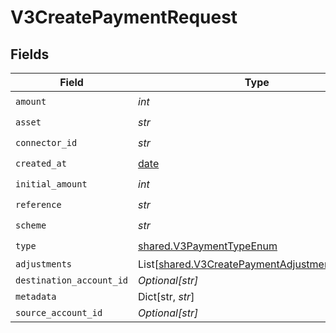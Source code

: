 # V3CreatePaymentRequest


## Fields

| Field                                                                                                    | Type                                                                                                     | Required                                                                                                 | Description                                                                                              |
| -------------------------------------------------------------------------------------------------------- | -------------------------------------------------------------------------------------------------------- | -------------------------------------------------------------------------------------------------------- | -------------------------------------------------------------------------------------------------------- |
| `amount`                                                                                                 | *int*                                                                                                    | :heavy_check_mark:                                                                                       | N/A                                                                                                      |
| `asset`                                                                                                  | *str*                                                                                                    | :heavy_check_mark:                                                                                       | N/A                                                                                                      |
| `connector_id`                                                                                           | *str*                                                                                                    | :heavy_check_mark:                                                                                       | N/A                                                                                                      |
| `created_at`                                                                                             | [date](https://docs.python.org/3/library/datetime.html#date-objects)                                     | :heavy_check_mark:                                                                                       | N/A                                                                                                      |
| `initial_amount`                                                                                         | *int*                                                                                                    | :heavy_check_mark:                                                                                       | N/A                                                                                                      |
| `reference`                                                                                              | *str*                                                                                                    | :heavy_check_mark:                                                                                       | N/A                                                                                                      |
| `scheme`                                                                                                 | *str*                                                                                                    | :heavy_check_mark:                                                                                       | N/A                                                                                                      |
| `type`                                                                                                   | [shared.V3PaymentTypeEnum](../../models/shared/v3paymenttypeenum.md)                                     | :heavy_check_mark:                                                                                       | N/A                                                                                                      |
| `adjustments`                                                                                            | List[[shared.V3CreatePaymentAdjustmentRequest](../../models/shared/v3createpaymentadjustmentrequest.md)] | :heavy_minus_sign:                                                                                       | N/A                                                                                                      |
| `destination_account_id`                                                                                 | *Optional[str]*                                                                                          | :heavy_minus_sign:                                                                                       | N/A                                                                                                      |
| `metadata`                                                                                               | Dict[str, *str*]                                                                                         | :heavy_minus_sign:                                                                                       | N/A                                                                                                      |
| `source_account_id`                                                                                      | *Optional[str]*                                                                                          | :heavy_minus_sign:                                                                                       | N/A                                                                                                      |